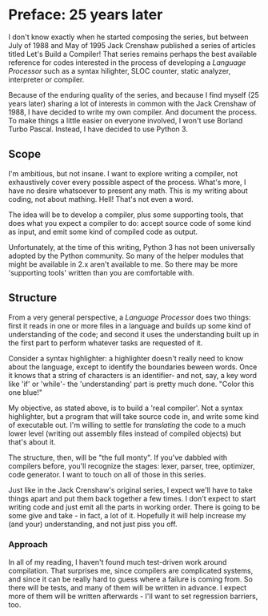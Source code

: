 
Preface: 25 years later
=======================

I don't know exactly when he started composing the series, but between
July of 1988 and May of 1995 Jack Crenshaw published a series of
articles titled Let's Build a Compiler! That series remains perhaps the
best available reference for codes interested in the process of
developing a *Language Processor* such as a syntax hilighter, SLOC
counter, static analyzer, interpreter or compiler.

Because of the enduring quality of the series, and because I find myself
(25 years later) sharing a lot of interests in common with the Jack
Crenshaw of 1988, I have decided to write my own compiler. And document
the process. To make things a little easier on everyone involved, I
won't use Borland Turbo Pascal. Instead, I have decided to use Python 3.

Scope
-----

I'm ambitious, but not insane. I want to explore writing a compiler, not
exhaustively cover every possible aspect of the process. What's more, I
have no desire whatsoever to present any math. This is my writing about
coding, not about mathing. Hell! That's not even a word.

The idea will be to develop a compiler, plus some supporting tools, that
does what you expect a compiler to do: accept source code of some kind
as input, and emit some kind of compiled code as output.

Unfortunately, at the time of this writing, Python 3 has not been
universally adopted by the Python community. So many of the helper
modules that might be available in 2.x aren't available to me. So there
may be more 'supporting tools' written than you are comfortable with.

Structure
---------

From a very general perspective, a *Language Processor* does two things:
first it reads in one or more files in a language and builds up some
kind of understanding of the code; and second it uses the understanding
built up in the first part to perform whatever tasks are requested of
it.

Consider a syntax highlighter: a highlighter doesn't really need to know
about the language, except to identify the boundaries beween words. Once
it knows that a string of characters is an identifier- and not, say, a
key word like 'if' or 'while'- the 'understanding' part is pretty much
done. "Color this one blue!"

My objective, as stated above, is to build a 'real compiler'. Not a
syntax highlighter, but a program that will take source code in, and
write some kind of executable out. I'm willing to settle for
*translating* the code to a much lower level (writing out assembly files
instead of compiled objects) but that's about it.

The structure, then, will be "the full monty". If you've dabbled with
compilers before, you'll recognize the stages: lexer, parser, tree,
optimizer, code generator. I want to touch on all of those in this
series.

Just like in the Jack Crenshaw's original series, I expect we'll have to
take things apart and put them back together a few times. I don't expect
to start writing code and just emit all the parts in working order.
There is going to be some give and take - in fact, a lot of it.
Hopefully it will help increase my (and your) understanding, and not
just piss you off.

### Approach

In all of my reading, I haven't found much test-driven work around
compilation. That surprises me, since compilers are complicated systems,
and since it can be really hard to guess where a failure is coming from.
So there will be tests, and many of them will be written in advance. I
expect more of them will be written afterwards - I'll want to set
regression barriers, too.

<!--
vim set: et sts=4 sw=4 ts=4 tw=76
-->
